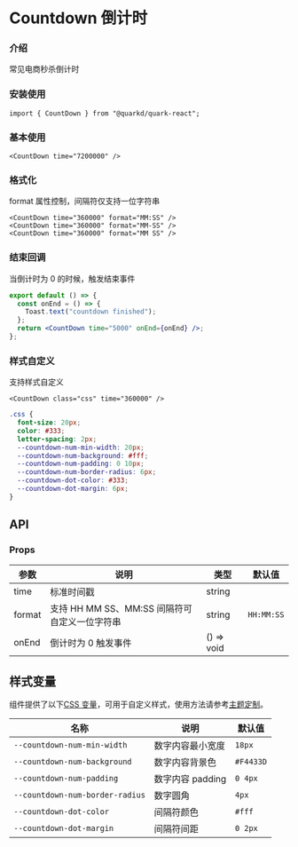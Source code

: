 # Countdown 倒计时

### 介绍

常见电商秒杀倒计时

### 安装使用

```tsx
import { CountDown } from "@quarkd/quark-react";
```

### 基本使用

```tsx
<CountDown time="7200000" />
```

### 格式化

format 属性控制，间隔符仅支持一位字符串

```tsx
<CountDown time="360000" format="MM:SS" />
<CountDown time="360000" format="MM-SS" />
<CountDown time="360000" format="MM SS" />
```

### 结束回调

当倒计时为 0 的时候，触发结束事件

```jsx
export default () => {
  const onEnd = () => {
    Toast.text("countdown finished");
  };
  return <CountDown time="5000" onEnd={onEnd} />;
};
```

### 样式自定义

支持样式自定义

```tsx
<CountDown class="css" time="360000" />
```

```css
.css {
  font-size: 20px;
  color: #333;
  letter-spacing: 2px;
  --countdown-num-min-width: 20px;
  --countdown-num-background: #fff;
  --countdown-num-padding: 0 10px;
  --countdown-num-border-radius: 6px;
  --countdown-dot-color: #333;
  --countdown-dot-margin: 6px;
}
```

## API

### Props

| 参数   | 说明                                          | 类型       | 默认值     |
| ------ | --------------------------------------------- | ---------- | ---------- |
| time   | 标准时间戳                                    | string     |
| format | 支持 HH MM SS、MM:SS 间隔符可自定义一位字符串 | string     | `HH:MM:SS` |
| onEnd  | 倒计时为 0 触发事件                           | () => void |

## 样式变量

组件提供了以下[CSS 变量](https://developer.mozilla.org/zh-CN/docs/Web/CSS/Using_CSS_custom_properties)，可用于自定义样式，使用方法请参考[主题定制](#/zh-CN/guide/theme)。

| 名称                            | 说明             | 默认值    |
| ------------------------------- | ---------------- | --------- |
| `--countdown-num-min-width`     | 数字内容最小宽度 | `18px`    |
| `--countdown-num-background`    | 数字内容背景色   | `#F4433D` |
| `--countdown-num-padding`       | 数字内容 padding | `0 4px`   |
| `--countdown-num-border-radius` | 数字圆角         | `4px`     |
| `--countdown-dot-color`         | 间隔符颜色       | `#fff`    |
| `--countdown-dot-margin`        | 间隔符间距       | `0 2px`   |
